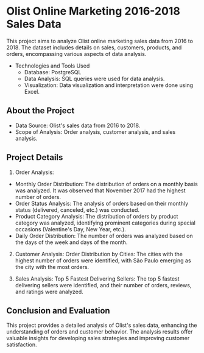 # Olist Online Marketing 2016-2018 Sales Data
This project aims to analyze Olist online marketing sales data from 2016 to 2018. The dataset includes details on sales, customers, products, and orders, encompassing various aspects of data analysis.

* Technologies and Tools Used
  * Database: PostgreSQL
  * Data Analysis: SQL queries were used for data analysis.
  * Visualization: Data visualization and interpretation were done using Excel.
## About the Project
* Data Source: Olist's sales data from 2016 to 2018.
* Scope of Analysis: Order analysis, customer analysis, and sales analysis.

## Project Details
1. Order Analysis:
* Monthly Order Distribution: The distribution of orders on a monthly basis was analyzed. It was observed that November 2017 had the highest number of orders.
* Order Status Analysis: The analysis of orders based on their monthly status (delivered, canceled, etc.) was conducted.
* Product Category Analysis: The distribution of orders by product category was analyzed, identifying prominent categories during special occasions (Valentine's Day, New Year, etc.).
* Daily Order Distribution: The number of orders was analyzed based on the days of the week and days of the month.

2. Customer Analysis:
Order Distribution by Cities: The cities with the highest number of orders were identified, with São Paulo emerging as the city with the most orders.

3. Sales Analysis:
Top 5 Fastest Delivering Sellers: The top 5 fastest delivering sellers were identified, and their number of orders, reviews, and ratings were analyzed.

## Conclusion and Evaluation
This project provides a detailed analysis of Olist's sales data, enhancing the understanding of orders and customer behavior. The analysis results offer valuable insights for developing sales strategies and improving customer satisfaction.

